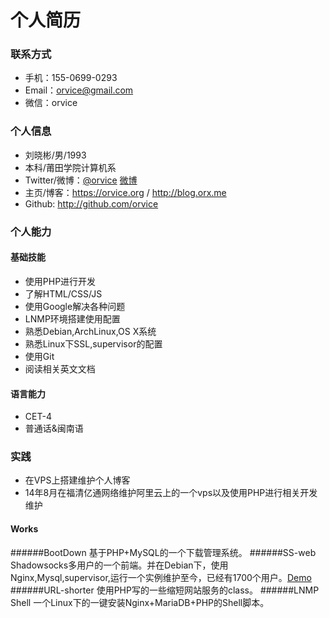 个人简历 
====
### 联系方式 

- 手机：155-0699-0293
- Email：orvice@gmail.com
- 微信：orvice
 

### 个人信息

 - 刘晓彬/男/1993
 - 本科/莆田学院计算机系 
 - Twitter/微博：[@orvice](https://twitter.com/orvice) [微博](http://weibo.com/orvice)
 - 主页/博客：https://orvice.org / http://blog.orx.me
 - Github: http://github.com/orvice

### 个人能力 ###

#### 基础技能

* 使用PHP进行开发
* 了解HTML/CSS/JS
* 使用Google解决各种问题
* LNMP环境搭建使用配置
* 熟悉Debian,ArchLinux,OS X系统
* 熟悉Linux下SSL,supervisor的配置
* 使用Git
* 阅读相关英文文档

#### 语言能力 ####
* CET-4
* 普通话&闽南语

### 实践 ###

* 在VPS上搭建维护个人博客
* 14年8月在福清亿通网络维护阿里云上的一个vps以及使用PHP进行相关开发维护

#### Works ###
######BootDown
基于PHP+MySQL的一个下载管理系统。
######SS-web
Shadowsocks多用户的一个前端。并在Debian下，使用Nginx,Mysql,supervisor,运行一个实例维护至今，已经有1700个用户。[Demo](https://cattt.com)
######URL-shorter
使用PHP写的一些缩短网站服务的class。
######LNMP Shell
一个Linux下的一键安装Nginx+MariaDB+PHP的Shell脚本。
 

